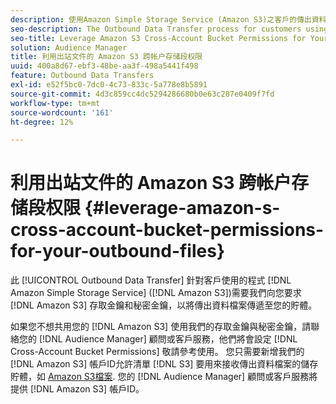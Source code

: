 ```yaml
---
description: 使用Amazon Simple Storage Service (Amazon S3)之客戶的傳出資料傳輸程式需要我們要求您的Amazon S3存取金鑰和秘密金鑰，以將傳出資料檔案傳送至您的貯體。
seo-description: The Outbound Data Transfer process for customers using Amazon Simple Storage Service (Amazon S3) requires us to ask for your Amazon S3 access key and secret key, in order to deliver the outbound data files to your bucket.
seo-title: Leverage Amazon S3 Cross-Account Bucket Permissions for Your Outbound Files
solution: Audience Manager
title: 利用出站文件的 Amazon S3 跨帐户存储段权限
uuid: 400a8d67-ebf3-48be-aa3f-498a5441f498
feature: Outbound Data Transfers
exl-id: e52f5bc0-7dc0-4c73-833c-5a778e8b5891
source-git-commit: 4d3c859cc4dc5294286680b0e63c287e0409f7fd
workflow-type: tm+mt
source-wordcount: '161'
ht-degree: 12%

---
```


# 利用出站文件的 Amazon S3 跨帐户存储段权限 {#leverage-amazon-s-cross-account-bucket-permissions-for-your-outbound-files}

此 [!UICONTROL Outbound Data Transfer] 針對客戶使用的程式 [!DNL Amazon Simple Storage Service] ([!DNL Amazon S3])需要我們向您要求 [!DNL Amazon S3] 存取金鑰和秘密金鑰，以將傳出資料檔案傳遞至您的貯體。

如果您不想共用您的 [!DNL Amazon S3] 使用我們的存取金鑰與秘密金鑰，請聯絡您的 [!DNL Audience Manager] 顧問或客戶服務，他們將會設定 [!DNL Cross-Account Bucket Permissions] 敬請參考使用。 您只需要新增我們的 [!DNL Amazon S3] 帳戶ID允許清單 [!DNL S3] 要用來接收傳出資料檔案的儲存貯體，如 [Amazon S3檔案](https://docs.aws.amazon.com/AmazonS3/latest/dev/example-walkthroughs-managing-access-example2.html). 您的 [!DNL Audience Manager] 顧問或客戶服務將提供 [!DNL Amazon S3] 帳戶ID。
